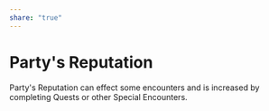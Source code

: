 ```yaml
---
share: "true"
---
```


# Party's Reputation    
    
Party's Reputation can effect some encounters and is increased by completing Quests or other Special Encounters.
